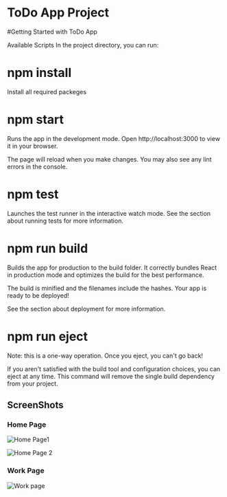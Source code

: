 # ToDo App Project

#Getting Started with ToDo App

Available Scripts
In the project directory, you can run:
# npm install
Install all required packeges

# npm start
Runs the app in the development mode.
Open http://localhost:3000 to view it in your browser.

The page will reload when you make changes.
You may also see any lint errors in the console.

# npm test
Launches the test runner in the interactive watch mode.
See the section about running tests for more information.

# npm run build
Builds the app for production to the build folder.
It correctly bundles React in production mode and optimizes the build for the best performance.

The build is minified and the filenames include the hashes.
Your app is ready to be deployed!

See the section about deployment for more information.

# npm run eject
Note: this is a one-way operation. Once you eject, you can't go back!

If you aren't satisfied with the build tool and configuration choices, you can eject at any time. This command will remove the single build dependency from your project.


## ScreenShots
### Home Page
![Home Page1](https://github.com/ChethanKodenkiri/todo/assets/92871656/2f9f96ce-0949-43b3-af85-9a71f9e15128)

![Home Page 2](https://github.com/ChethanKodenkiri/todo/assets/92871656/c8a2f7bb-8adb-49d3-bd96-33fee9d1272e)

### Work Page
![Work page](https://github.com/ChethanKodenkiri/todo/assets/92871656/61a5be19-a56e-4405-b734-04566f8485c0)


